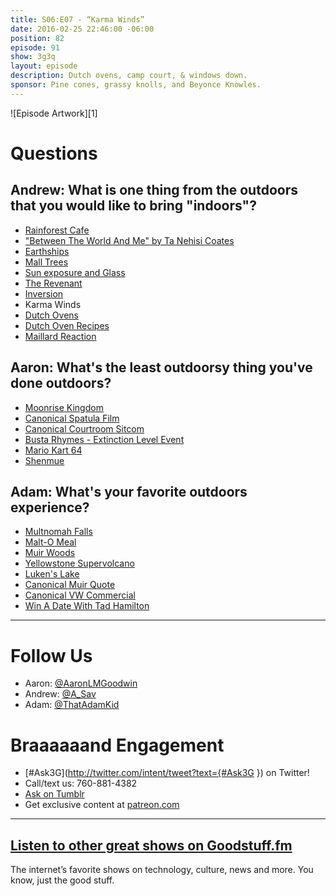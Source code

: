 ```yaml
---
title: S06:E07 - “Karma Winds”
date: 2016-02-25 22:46:00 -06:00
position: 82
episode: 91
show: 3g3q
layout: episode
description: Dutch ovens, camp court, & windows down.
sponsor: Pine cones, grassy knolls, and Beyonce Knowles.
---
```


![Episode Artwork][1]

# Questions

## Andrew: What is one thing from the outdoors that you would like to bring "indoors"?

* [Rainforest Cafe][2]
* ["Between The World And Me" by Ta Nehisi Coates][3]
* [Earthships][4]
* [Mall Trees][5]
* [Sun exposure and Glass][6]
* [The Revenant][7]
* [Inversion][8]
* Karma Winds
* [Dutch Ovens][9]
* [Dutch Oven Recipes][10]
* [Maillard Reaction][11]

## Aaron: What's the least outdoorsy thing you've done outdoors?

* [Moonrise Kingdom][12]
* [Canonical Spatula Film][13]
* [Canonical Courtroom Sitcom][14]
* [Busta Rhymes - Extinction Level Event][15]
* [Mario Kart 64][16]
* [Shenmue][17]

## Adam: What's your favorite outdoors experience?

* [Multnomah Falls][18]
* [Malt-O Meal][19]
* [Muir Woods][20]
* [Yellowstone Supervolcano][21]
* [Luken's Lake][22]
* [Canonical Muir Quote][23]
* [Canonical VW Commercial][24]
* [Win A Date With Tad Hamilton][25]

***

# Follow Us
* Aaron: [@AaronLMGoodwin](http://twitter.com/aaronlmgoodwin)
* Andrew: [@A_Sav](http://twitter.com/a_sav)
* Adam: [@ThatAdamKid](http://twitter.com/thatadamkid)

# Braaaaaand Engagement
* [#Ask3G](http://twitter.com/intent/tweet?text={#Ask3G }) on Twitter!
* Call/text us: 760-881-4382
* [Ask on Tumblr](http://3g3q.co/ask)
* Get exclusive content at [patreon.com](http://www.patreon.com/3g3q)

***

## [Listen to other great shows on Goodstuff.fm](http://goodstuff.fm/)
The internet’s favorite shows on technology, culture, news and more. You know, just the good stuff.

[2]: http://www.rainforestcafe.com/
[3]: http://www.amazon.com/Between-World-Me-Ta-Nehisi-Coates/dp/0812993543
[4]: http://earthship.com/
[5]: http://bit.ly/1Q5VlaO
[6]: http://www.marksdailyapple.com/sun-exposure-glass-vitamin-d-uva-uvb/
[7]: http://www.imdb.com/title/tt1663202/
[8]: http://bit.ly/1Q5URBs
[9]: https://en.wikipedia.org/wiki/Dutch_oven
[10]: http://www.dutchovendude.com/dutch-oven-recipes.asp
[11]: https://en.wikipedia.org/wiki/Maillard_reaction
[12]: http://www.imdb.com/title/tt1748122/
[13]: http://www.imdb.com/title/tt0098546/
[14]: http://www.imdb.com/title/tt0086770/
[15]: http://bit.ly/1QepRMg
[16]: https://en.wikipedia.org/wiki/Mario_Kart_64
[17]: https://en.wikipedia.org/wiki/Shenmue
[18]: http://bit.ly/1RuGyY4
[19]: http://www.maltomeal.com/
[20]: http://www.nps.gov/muwo/index.htm
[21]: http://www.dailymail.co.uk/sciencetech/article-3189619/What-happen-Yellowstone-s-supervolcano-erupted-Experts-warn-90-000-immediate-deaths-nuclear-winter-US.html
[22]: http://www.everytrail.com/guide/lukens-lake
[23]: http://www.goodreads.com/quotes/658330-i-am-losing-precious-days-i-am-degenerating-into-a
[24]: https://youtu.be/BIOW9fLT9eY
[25]: http://www.imdb.com/title/tt0335559/
[26]: http://twitter.com/aaronlmgoodwin
[27]: http://twitter.com/a_sav
[28]: http://twitter.com/thatadamkid
[29]: http://3g3q.co/ask
[30]: http://www.patreon.com/3g3q
[31]: http://goodstuff.fm/3g3q/
